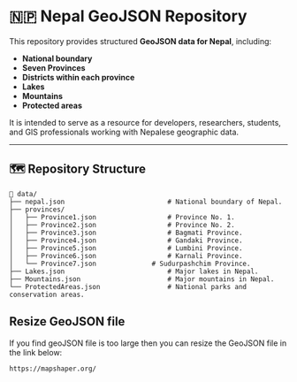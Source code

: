 # 🇳🇵 Nepal GeoJSON Repository

This repository provides structured **GeoJSON data for Nepal**, including:

- **National boundary**
- **Seven Provinces**
- **Districts within each province**
- **Lakes**
- **Mountains**
- **Protected areas**

It is intended to serve as a resource for developers, researchers, students, and GIS professionals working with Nepalese geographic data.

---

## 🗺️ Repository Structure

```text
📁 data/
├── nepal.json                          # National boundary of Nepal.
├── provinces/
│   ├── Province1.json                  # Province No. 1.
│   ├── Province2.json                  # Province No. 2.
│   ├── Province3.json                  # Bagmati Province.
│   ├── Province4.json                  # Gandaki Province.
│   ├── Province5.json                  # Lumbini Province.
│   ├── Province6.json                  # Karnali Province.
│   └── Province7.json              # Sudurpashchim Province.
├── Lakes.json                          # Major lakes in Nepal.
├── Mountains.json                      # Major mountains in Nepal.
└── ProtectedAreas.json                 # National parks and conservation areas.
```

## Resize GeoJSON file

If you find geoJSON file is too large then you can resize the GeoJSON file in the link below:

```
https://mapshaper.org/
```
